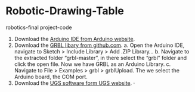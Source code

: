 # Robotic-Drawing-Table
robotics-final project-code
1. Download the [Arduino IDE from Arduino website](https://www.arduino.cc/en/software).
2. Download the [GRBL libary from github.com](https://github.com/gnea/grbl).
a. Open the Arduino IDE, navigate to Sketch > Include Library > Add .ZIP Library…
b. Navigate to the extracted folder “grbl-master”, in there select the “grbl” folder and click the open file. Now we have GRBL as an Arduino Library.
c. Navigate to File > Examples > grbl > grblUpload. The we select the Arduino board, the COM port.
3. Download the [UGS software form UGS website](https://winder.github.io/ugs_website/).
   · 
